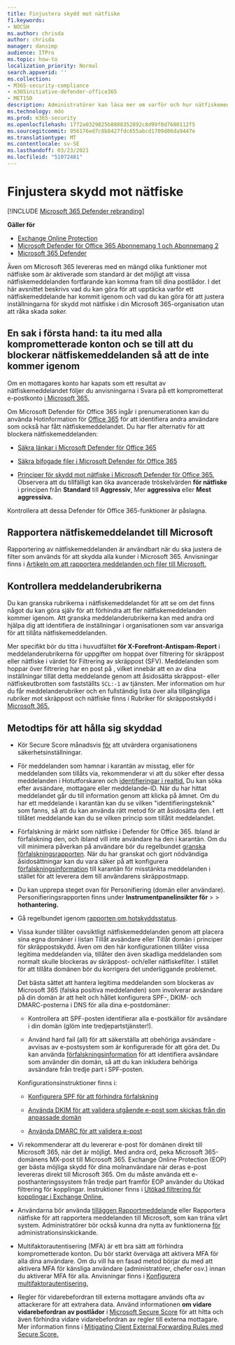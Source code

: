 ```yaml
---
title: Finjustera skydd mot nätfiske
f1.keywords:
- NOCSH
ms.author: chrisda
author: chrisda
manager: dansimp
audience: ITPro
ms.topic: how-to
localization_priority: Normal
search.appverid: ''
ms.collection:
- M365-security-compliance
- m365initiative-defender-office365
- MET150
description: Administratörer kan läsa mer om varför och hur nätfiskemeddelanden kom fram i Microsoft 365 och vad de kan göra för att förhindra fler nätfiskemeddelanden i framtiden.
ms.technology: mdo
ms.prod: m365-security
ms.openlocfilehash: 1772a0329825b8808352892c8d99f0d7680112f5
ms.sourcegitcommit: 956176ed7c8b8427fdc655abcd1709d86da9447e
ms.translationtype: MT
ms.contentlocale: sv-SE
ms.lasthandoff: 03/23/2021
ms.locfileid: "51072481"
---
```

# <a name="tune-anti-phishing-protection"></a>Finjustera skydd mot nätfiske

[!INCLUDE [Microsoft 365 Defender rebranding](../includes/microsoft-defender-for-office.md)]

**Gäller för**
- [Exchange Online Protection](exchange-online-protection-overview.md)
- [Microsoft Defender för Office 365 Abonnemang 1 och Abonnemang 2](defender-for-office-365.md)
- [Microsoft 365 Defender](../defender/microsoft-365-defender.md)

Även om Microsoft 365 levereras med en mängd olika funktioner mot nätfiske som är aktiverade som standard är det möjligt att vissa nätfiskemeddelanden fortfarande kan komma fram till dina postlådor. I det här avsnittet beskrivs vad du kan göra för att upptäcka varför ett nätfiskemeddelande har kommit igenom och vad du kan göra för att justera inställningarna för skydd mot nätfiske i din Microsoft 365-organisation utan att råka skada _saker._

## <a name="first-things-first-deal-with-any-compromised-accounts-and-make-sure-you-block-any-more-phishing-messages-from-getting-through"></a>En sak i första hand: ta itu med alla komprometterade konton och se till att du blockerar nätfiskemeddelanden så att de inte kommer igenom

Om en mottagares konto har kapats som ett resultat av nätfiskemeddelandet följer du anvisningarna i Svara på ett komprometterat e-postkonto [i Microsoft 365.](responding-to-a-compromised-email-account.md)

Om Microsoft Defender för Office 365 ingår i prenumerationen kan du använda Hotinformation för [Office 365](office-365-ti.md) för att identifiera andra användare som också har fått nätfiskemeddelandet. Du har fler alternativ för att blockera nätfiskemeddelanden:

- [Säkra länkar i Microsoft Defender för Office 365](set-up-safe-links-policies.md)

- [Säkra bifogade filer i Microsoft Defender för Office 365](set-up-safe-attachments-policies.md)

- [Principer för skydd mot nätfiske i Microsoft Defender för Office 365.](configure-atp-anti-phishing-policies.md) Observera att du tillfälligt kan öka avancerade tröskelvärden **för nätfiske** i principen från **Standard** till **Aggressiv**, Mer **aggressiva** eller **Mest aggressiva.**

Kontrollera att dessa Defender för Office 365-funktioner är påslagna.

## <a name="report-the-phishing-message-to-microsoft"></a>Rapportera nätfiskemeddelandet till Microsoft

Rapportering av nätfiskemeddelanden är användbart när du ska justera de filter som används för att skydda alla kunder i Microsoft 365. Anvisningar finns i [Artikeln om att rapportera meddelanden och filer till Microsoft.](report-junk-email-messages-to-microsoft.md)

## <a name="inspect-the-message-headers"></a>Kontrollera meddelanderubrikerna

Du kan granska rubrikerna i nätfiskemeddelandet för att se om det finns något du kan göra själv för att förhindra att fler nätfiskemeddelanden kommer igenom. Att granska meddelanderubrikerna kan med andra ord hjälpa dig att identifiera de inställningar i organisationen som var ansvariga för att tillåta nätfiskemeddelanden.

Mer specifikt bör du titta i huvudfältet **för X-Forefront-Antispam-Report** i meddelanderubrikerna för uppgifter om hoppat över filtrering för skräppost eller nätfiske i värdet för Filtrering av skräppost (SFV). Meddelanden som hoppar över filtrering har en post på , vilket innebär att en av dina inställningar tillät detta meddelande genom att åsidosätta skräppost- eller nätfiskeutbrotten som fastställts `SCL:-1` av tjänsten. Mer information om hur du får meddelanderubriker och en fullständig lista över alla tillgängliga rubriker mot skräppost och nätfiske finns i Rubriker för skräppostskydd i [Microsoft 365.](anti-spam-message-headers.md)

## <a name="best-practices-to-stay-protected"></a>Metodtips för att hålla sig skyddad

- Kör Secure Score månadsvis [för](../defender/microsoft-secure-score.md) att utvärdera organisationens säkerhetsinställningar.

- För meddelanden som hamnar i karantän av misstag, eller för meddelanden som tillåts via, rekommenderar vi att du söker efter dessa meddelanden i Hotutforskaren och [identifieringar i realtid.](threat-explorer.md) Du kan söka efter avsändare, mottagare eller meddelande-ID. När du har hittat meddelandet går du till information genom att klicka på ämnet. Om du har ett meddelande i karantän kan du se vilken "identifieringsteknik" som fanns, så att du kan använda rätt metod för att åsidosätta den. I ett tillåtet meddelande kan du se vilken princip som tillåtit meddelandet.

- Förfalskning är märkt som nätfiske i Defender för Office 365. Ibland är förfalskning den, och ibland vill inte användare ha den i karantän. Om du vill minimera påverkan på användare bör du regelbundet [granska förfalskningsrapporten](learn-about-spoof-intelligence.md). När du har granskat och gjort nödvändiga åsidosättningar kan du vara  säker på att konfigurera [förfalskningsinformation](set-up-anti-phishing-policies.md#spoof-settings) till karantän för misstänkta meddelanden i stället för att leverera dem till användarens skräppostmapp.

- Du kan upprepa steget ovan för Personifiering (domän eller användare). Personifieringsrapporten finns under **Instrumentpanelinsikter för** \>  \> **hothantering.**

- Gå regelbundet igenom [rapporten om hotskyddsstatus](view-reports-for-mdo.md#threat-protection-status-report).

- Vissa kunder tillåter oavsiktligt nätfiskemeddelanden genom att placera sina egna domäner i listan Tillåt avsändare eller Tillåt domän i principer för skräppostskydd. Även om den här konfigurationen tillåter vissa legitima meddelanden via, tillåter den även skadliga meddelanden som normalt skulle blockeras av skräppost- och/eller nätfiskefilter. I stället för att tillåta domänen bör du korrigera det underliggande problemet.

  Det bästa sättet att hantera legitima meddelanden som blockeras av Microsoft 365 (falska positiva meddelanden) som involverar avsändare på din domän är  att helt och hållet konfigurera SPF-, DKIM- och DMARC-posterna i DNS för alla dina e-postdomäner:

  - Kontrollera att SPF-posten  identifierar alla e-postkällor för avsändare i din domän (glöm inte tredjepartstjänster!).

  - Använd hard fail (all) för att säkerställa att obehöriga avsändare \- avvisas av e-postsystem som är konfigurerade för att göra det. Du kan använda [förfalskningsinformation](learn-about-spoof-intelligence.md) för att identifiera avsändare som använder din domän, så att du kan inkludera behöriga avsändare från tredje part i SPF-posten.

  Konfigurationsinstruktioner finns i:

  - [Konfigurera SPF för att förhindra förfalskning](set-up-spf-in-office-365-to-help-prevent-spoofing.md)

  - [Använda DKIM för att validera utgående e-post som skickas från din anpassade domän](use-dkim-to-validate-outbound-email.md)

  - [Använda DMARC för att validera e-post](use-dmarc-to-validate-email.md)

- Vi rekommenderar att du levererar e-post för domänen direkt till Microsoft 365, när det är möjligt. Med andra ord, peka Microsoft 365-domänens MX-post till Microsoft 365. Exchange Online Protection (EOP) ger bästa möjliga skydd för dina molnanvändare när deras e-post levereras direkt till Microsoft 365. Om du måste använda ett e-posthanteringssystem från tredje part framför EOP använder du Utökad filtrering för kopplingar. Instruktioner finns i [Utökad filtrering för kopplingar i Exchange Online.](/Exchange/mail-flow-best-practices/use-connectors-to-configure-mail-flow/enhanced-filtering-for-connectors)

- Användarna bör använda [tilläggen Rapportmeddelande](enable-the-report-message-add-in.md) eller Rapportera nätfiske för att rapportera meddelanden till Microsoft, som kan träna vårt system. [](enable-the-report-phish-add-in.md) Administratörer bör också kunna dra nytta av funktionerna [för](admin-submission.md) administrationsinskickande.

- Multifaktorautentisering (MFA) är ett bra sätt att förhindra komprometterade konton. Du bör starkt överväga att aktivera MFA för alla dina användare. Om du vill ha en fasad metod börjar du med att aktivera MFA för känsliga användare (administratörer, chefer osv.) innan du aktiverar MFA för alla. Anvisningar finns i [Konfigurera multifaktorautentisering.](../../admin/security-and-compliance/set-up-multi-factor-authentication.md)

- Regler för vidarebefordran till externa mottagare används ofta av attackerare för att extrahera data. Använd informationen **om vidare vidarebefordran av postlådor** i [Microsoft Secure Score](../defender/microsoft-secure-score.md) för att hitta och även förhindra vidare vidarebefordran av regler till externa mottagare. Mer information finns i [Mitigating Client External Forwarding Rules med Secure Score.](/archive/blogs/office365security/mitigating-client-external-forwarding-rules-with-secure-score)

